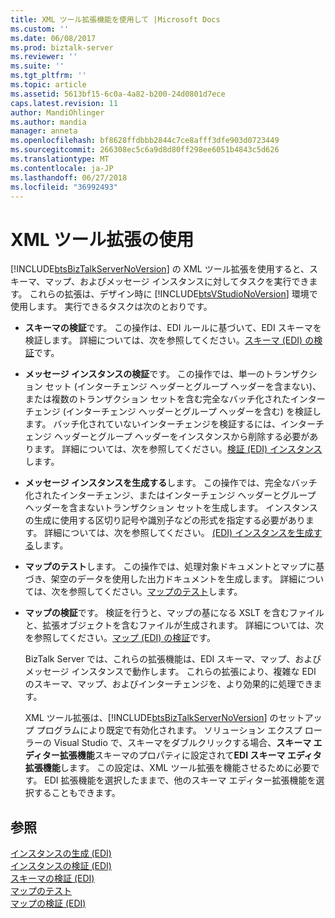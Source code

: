 ```yaml
---
title: XML ツール拡張機能を使用して |Microsoft Docs
ms.custom: ''
ms.date: 06/08/2017
ms.prod: biztalk-server
ms.reviewer: ''
ms.suite: ''
ms.tgt_pltfrm: ''
ms.topic: article
ms.assetid: 5613bf15-6c0a-4a82-b200-24d0801d7ece
caps.latest.revision: 11
author: MandiOhlinger
ms.author: mandia
manager: anneta
ms.openlocfilehash: bf8628ffdbbb2844c7ce8afff3dfe903d0723449
ms.sourcegitcommit: 266308ec5c6a9d8d80ff298ee6051b4843c5d626
ms.translationtype: MT
ms.contentlocale: ja-JP
ms.lasthandoff: 06/27/2018
ms.locfileid: "36992493"
---
```

# <a name="using-the-xml-tool-extensions"></a>XML ツール拡張の使用
[!INCLUDE[btsBizTalkServerNoVersion](../includes/btsbiztalkservernoversion-md.md)] の XML ツール拡張を使用すると、スキーマ、マップ、およびメッセージ インスタンスに対してタスクを実行できます。 これらの拡張は、デザイン時に [!INCLUDE[btsVStudioNoVersion](../includes/btsvstudionoversion-md.md)] 環境で使用します。 実行できるタスクは次のとおりです。  
  
- **スキーマの検証**です。 この操作は、EDI ルールに基づいて、EDI スキーマを検証します。 詳細については、次を参照してください。[スキーマ (EDI) の検証](../core/validating-a-schema-edi.md)です。  
  
- **メッセージ インスタンスの検証**です。 この操作では、単一のトランザクション セット (インターチェンジ ヘッダーとグループ ヘッダーを含まない)、または複数のトランザクション セットを含む完全なバッチ化されたインターチェンジ (インターチェンジ ヘッダーとグループ ヘッダーを含む) を検証します。 バッチ化されていないインターチェンジを検証するには、インターチェンジ ヘッダーとグループ ヘッダーをインスタンスから削除する必要があります。 詳細については、次を参照してください。[検証 (EDI) インスタンス](../core/validating-an-instance-edi.md)します。  
  
- **メッセージ インスタンスを生成する**します。 この操作では、完全なバッチ化されたインターチェンジ、またはインターチェンジ ヘッダーとグループ ヘッダーを含まないトランザクション セットを生成します。 インスタンスの生成に使用する区切り記号や識別子などの形式を指定する必要があります。 詳細については、次を参照してください。 [(EDI) インスタンスを生成する](../core/generating-an-instance-edi.md)します。  
  
- **マップのテスト**します。 この操作では、処理対象ドキュメントとマップに基づき、架空のデータを使用した出力ドキュメントを生成します。 詳細については、次を参照してください。[マップのテスト](../core/testing-a-map.md)します。  
  
- **マップの検証**です。 検証を行うと、マップの基になる XSLT を含むファイルと、拡張オブジェクトを含むファイルが生成されます。 詳細については、次を参照してください。[マップ (EDI) の検証](../core/validating-a-map-edi.md)です。  
  
  BizTalk Server では、これらの拡張機能は、EDI スキーマ、マップ、およびメッセージ インスタンスで動作します。 これらの拡張により、複雑な EDI のスキーマ、マップ、およびインターチェンジを、より効果的に処理できます。  
  
  XML ツール拡張は、[!INCLUDE[btsBizTalkServerNoVersion](../includes/btsbiztalkservernoversion-md.md)] のセットアップ プログラムにより既定で有効化されます。 ソリューション エクスプ ローラーの Visual Studio で、スキーマをダブルクリックする場合、**スキーマ エディター拡張機能**スキーマのプロパティに設定されて**EDI スキーマ エディタ拡張機能**します。 この設定は、XML ツール拡張を機能させるために必要です。 EDI 拡張機能を選択したままで、他のスキーマ エディター拡張機能を選択することもできます。  
  
## <a name="see-also"></a>参照  
 [インスタンスの生成 (EDI)](../core/generating-an-instance-edi.md)   
 [インスタンスの検証 (EDI)](../core/validating-an-instance-edi.md)   
 [スキーマの検証 (EDI)](../core/validating-a-schema-edi.md)   
 [マップのテスト](../core/testing-a-map.md)   
 [マップの検証 (EDI)](../core/validating-a-map-edi.md)